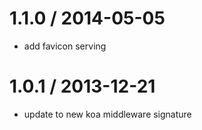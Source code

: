 
1.1.0 / 2014-05-05
==================

 * add favicon serving

1.0.1 / 2013-12-21
==================

 * update to new koa middleware signature